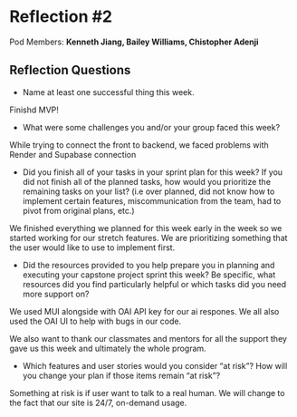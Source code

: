 # Reflection #2

Pod Members: **Kenneth Jiang, Bailey Williams, Chistopher Adenji**

## Reflection Questions

* Name at least one successful thing this week.

Finishd MVP!

* What were some challenges you and/or your group faced this week?

While trying to connect the front to backend, we faced problems with Render and Supabase connection

* Did you finish all of your tasks in your sprint plan for this week? If you did not finish all of the planned tasks, how would you prioritize the remaining tasks on your list?  (i.e over planned, did not know how to implement certain features, miscommunication from the team, had to pivot from original plans, etc.)

 We finished everything we planned for this week early in the week so we started working for our stretch features. We are prioritizing something that the user would like to use to implement first.

* Did the resources provided to you help prepare you in planning and executing your capstone project sprint this week? Be specific, what resources did you find particularly helpful or which tasks did you need more support on?

We used MUI alongside with OAI API key for our ai respones. We all also used the OAI UI to help with bugs in our code.

We also want to thank our classmates and mentors for all the support they gave us this week and ultimately the whole program.

* Which features and user stories would you consider “at risk”? How will you change your plan if those items remain “at risk”?

 Something at risk is if user want to talk to a real human. We will change to the fact that our site is 24/7, on-demand usage.
